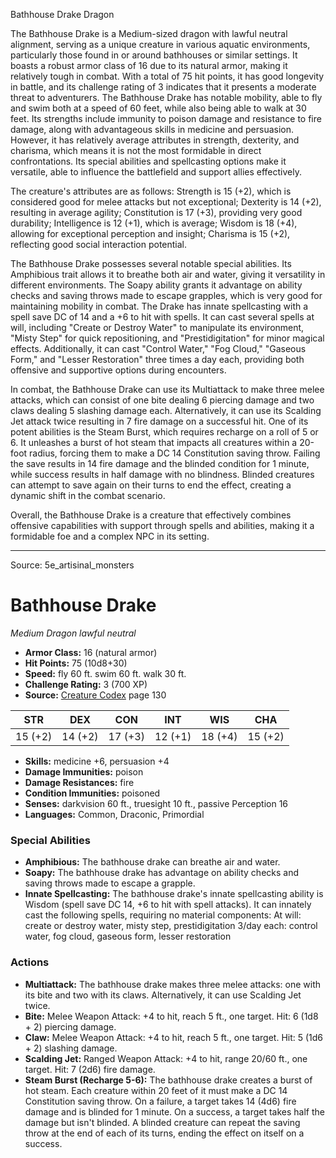 <MonsterName/>Bathhouse Drake</MonsterName>
<CreatureType/>Dragon</CreatureType>

<summary>The Bathhouse Drake is a Medium-sized dragon with lawful neutral alignment, serving as a unique creature in various aquatic environments, particularly those found in or around bathhouses or similar settings. It boasts a robust armor class of 16 due to its natural armor, making it relatively tough in combat. With a total of 75 hit points, it has good longevity in battle, and its challenge rating of 3 indicates that it presents a moderate threat to adventurers. The Bathhouse Drake has notable mobility, able to fly and swim both at a speed of 60 feet, while also being able to walk at 30 feet. Its strengths include immunity to poison damage and resistance to fire damage, along with advantageous skills in medicine and persuasion. However, it has relatively average attributes in strength, dexterity, and charisma, which means it is not the most formidable in direct confrontations. Its special abilities and spellcasting options make it versatile, able to influence the battlefield and support allies effectively.</summary>

<detail>

The creature's attributes are as follows: Strength is 15 (+2), which is considered good for melee attacks but not exceptional; Dexterity is 14 (+2), resulting in average agility; Constitution is 17 (+3), providing very good durability; Intelligence is 12 (+1), which is average; Wisdom is 18 (+4), allowing for exceptional perception and insight; Charisma is 15 (+2), reflecting good social interaction potential. 

The Bathhouse Drake possesses several notable special abilities. Its Amphibious trait allows it to breathe both air and water, giving it versatility in different environments. The Soapy ability grants it advantage on ability checks and saving throws made to escape grapples, which is very good for maintaining mobility in combat. The Drake has innate spellcasting with a spell save DC of 14 and a +6 to hit with spells. It can cast several spells at will, including "Create or Destroy Water" to manipulate its environment, "Misty Step" for quick repositioning, and "Prestidigitation" for minor magical effects. Additionally, it can cast "Control Water," "Fog Cloud," "Gaseous Form," and "Lesser Restoration" three times a day each, providing both offensive and supportive options during encounters.

In combat, the Bathhouse Drake can use its Multiattack to make three melee attacks, which can consist of one bite dealing 6 piercing damage and two claws dealing 5 slashing damage each. Alternatively, it can use its Scalding Jet attack twice resulting in 7 fire damage on a successful hit. One of its potent abilities is the Steam Burst, which requires recharge on a roll of 5 or 6. It unleashes a burst of hot steam that impacts all creatures within a 20-foot radius, forcing them to make a DC 14 Constitution saving throw. Failing the save results in 14 fire damage and the blinded condition for 1 minute, while success results in half damage with no blindness. Blinded creatures can attempt to save again on their turns to end the effect, creating a dynamic shift in the combat scenario. 

Overall, the Bathhouse Drake is a creature that effectively combines offensive capabilities with support through spells and abilities, making it a formidable foe and a complex NPC in its setting.</detail>



---

Source: 5e_artisinal_monsters

# Bathhouse Drake

*Medium* *Dragon* *lawful neutral*

- **Armor Class:** 16 (natural armor)
- **Hit Points:** 75 (10d8+30)
- **Speed:** fly 60 ft. swim 60 ft. walk 30 ft.
- **Challenge Rating:** 3 (700 XP)
- **Source:** [Creature Codex](https://koboldpress.com/kpstore/product/creature-codex-for-5th-edition-dnd) page 130

| STR | DEX | CON | INT | WIS | CHA |
| --- | --- | --- | --- | --- | --- |
| 15 (+2) | 14 (+2) | 17 (+3) | 12 (+1) | 18 (+4) | 15 (+2) |

- **Skills:** medicine +6, persuasion +4
- **Damage Immunities:** poison
- **Damage Resistances:** fire
- **Condition Immunities:** poisoned
- **Senses:** darkvision 60 ft., truesight 10 ft., passive Perception 16
- **Languages:** Common, Draconic, Primordial

### Special Abilities

- **Amphibious:** The bathhouse drake can breathe air and water.
- **Soapy:** The bathhouse drake has advantage on ability checks and saving throws made to escape a grapple.
- **Innate Spellcasting:** The bathhouse drake's innate spellcasting ability is Wisdom (spell save DC 14, +6 to hit with spell attacks). It can innately cast the following spells, requiring no material components:
At will: create or destroy water, misty step, prestidigitation
3/day each: control water, fog cloud, gaseous form, lesser restoration

### Actions

- **Multiattack:** The bathhouse drake makes three melee attacks: one with its bite and two with its claws. Alternatively, it can use Scalding Jet twice.
- **Bite:** Melee Weapon Attack: +4 to hit, reach 5 ft., one target. Hit: 6 (1d8 + 2) piercing damage.
- **Claw:** Melee Weapon Attack: +4 to hit, reach 5 ft., one target. Hit: 5 (1d6 + 2) slashing damage.
- **Scalding Jet:** Ranged Weapon Attack: +4 to hit, range 20/60 ft., one target. Hit: 7 (2d6) fire damage.
- **Steam Burst (Recharge 5-6):** The bathhouse drake creates a burst of hot steam. Each creature within 20 feet of it must make a DC 14 Constitution saving throw. On a failure, a target takes 14 (4d6) fire damage and is blinded for 1 minute. On a success, a target takes half the damage but isn't blinded. A blinded creature can repeat the saving throw at the end of each of its turns, ending the effect on itself on a success.




